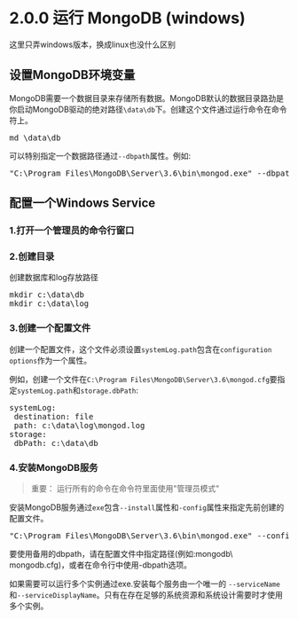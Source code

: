 # 2.0.0 运行 MongoDB (windows)

这里只弄windows版本，换成linux也没什么区别

## 设置MongoDB环境变量

MongoDB需要一个数据目录来存储所有数据。MongoDB默认的数据目录路劲是你启动MongoDB驱动的绝对路径```\data\db```下。创建这个文件通过运行命令在命令符上。

<pre>
md \data\db
</pre>

可以特别指定一个数据路径通过```--dbpath```属性。例如:
<pre>
"C:\Program Files\MongoDB\Server\3.6\bin\mongod.exe" --dbpath d:\test\mongodb\data
</pre>

## 配置一个Windows Service

### 1.打开一个管理员的命令行窗口

### 2.创建目录

创建数据库和log存放路径

<pre>
mkdir c:\data\db
mkdir c:\data\log
</pre>

### 3.创建一个配置文件

创建一个配置文件，这个文件必须设置```systemLog.path```包含在```configuration options```作为一个属性。

例如，创建一个文件在```C:\Program Files\MongoDB\Server\3.6\mongod.cfg```要指定```systemLog.path```和```storage.dbPath```:
<pre>
systemLog:
 destination: file
 path: c:\data\log\mongod.log
storage:
 dbPath: c:\data\db
</pre>

### 4.安装MongoDB服务

> 重要： 运行所有的命令在命令符里面使用"管理员模式"

安装MongoDB服务通过```exe```包含```--install```属性和```-config```属性来指定先前创建的配置文件。

<pre>
"C:\Program Files\MongoDB\Server\3.6\bin\mongod.exe" --config "C:\Program Files\MongoDB\Server\3.6\mongod.cfg" --install
</pre>

要使用备用的dbpath，请在配置文件中指定路径(例如:mongodb\ mongodb.cfg)，或者在命令行中使用-dbpath选项。

如果需要可以运行多个实例通过exe.安装每个服务由一个唯一的 ```--serviceName```和```--serviceDisplayName```。只有在存在足够的系统资源和系统设计需要时才使用多个实例。